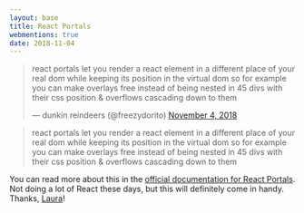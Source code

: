```yaml
---
layout: base
title: React Portals
webmentions: true
date: 2018-11-04
---
```

<div>
<blockquote class="twitter-tweet" data-lang="en"><p lang="en" dir="ltr">react portals let you render a react element in a different place of your real dom while keeping its position in the virtual dom so for example you can make overlays free instead of being nested in 45 divs with their css position &amp; overflows cascading down to them</p>&mdash; dunkin reindeers (@freezydorito) <a href="https://twitter.com/freezydorito/status/1059028290017656833?ref_src=twsrc%5Etfw">November 4, 2018</a></blockquote>
<script async src="https://platform.twitter.com/widgets.js" charset="utf-8"></script>
</div>

> react portals let you render a react element in a different place of your real dom while keeping its position in the virtual dom so for example you can make overlays free instead of being nested in 45 divs with their css position & overflows cascading down to them

You can read more about this in the [official documentation for React Portals](https://reactjs.org/docs/portals.html). Not doing a lot of React these days, but this will definitely come in handy. Thanks, [Laura](https://www.lauragonzalez.cc/)!
